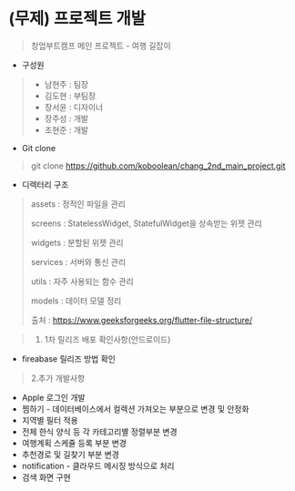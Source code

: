 # (무제) 프로젝트 개발

> 창업부트캠프 메인 프로젝트 - 여행 길잡이

* 구성원
>- 남현주 : 팀장
>- 김도현 : 부팀장
>- 장서윤 : 디자이너
>- 장주성 : 개발
>- 조현준 : 개발


*  Git clone 
> git clone https://github.com/koboolean/chang_2nd_main_project.git

* 디렉터리 구조
> assets : 정적인 파일을 관리
> 
> screens : StatelessWidget, StatefulWidget을 상속받는 위젯 관리
> 
> widgets : 분할된 위젯 관리
> 
> services : 서버와 통신 관리
> 
> utils : 자주 사용되는 함수 관리
> 
> models : 데이터 모델 정리
> 
> 출처 : https://www.geeksforgeeks.org/flutter-file-structure/



>1. 1차 릴리즈 배포 확인사항(안드로이드)
* fireabase 릴리즈 방법 확인



>2.추가 개발사항
* Apple 로그인 개발
* 찜하기 - 데이터베이스에서 컬렉션 가져오는 부분으로 변경 및 안정화
* 지역별 필터 적용
* 전체 한식 양식 등 각 카테고리별 정렬부분 변경
* 여행계획 스케쥴 등록 부분 변경
* 추천경로 및 길찾기 부분 변경
* notification - 클라우드 메시징 방식으로 처리
* 검색 화면 구현
